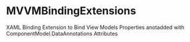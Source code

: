 # MVVMBindingExtensions
XAML Binding Extension to Bind View Models Properties anotadded with ComponentModel.DataAnnotations Attributes 
